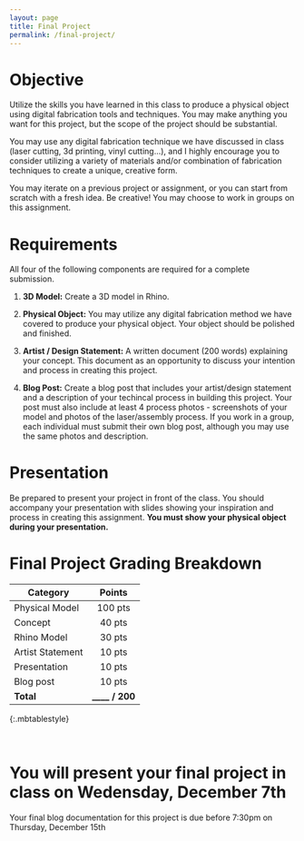 ```yaml
---
layout: page
title: Final Project
permalink: /final-project/
---
```


# Objective
Utilize the skills you have learned in this class to produce a physical object using digital fabrication tools and techniques. You may make anything you want for this project, but the scope of the project should be substantial. 

You may use any digital fabrication technique we have discussed in class (laser cutting, 3d printing, vinyl cutting...), and I highly encourage you to consider utilizing a variety of materials and/or combination of fabrication techniques to create a unique, creative form.

You may iterate on a previous project or assignment, or you can start from scratch with a fresh idea. Be creative! You may choose to work in groups on this assignment. 

# Requirements
All four of the following components are required for a complete submission. 

1. **3D Model:** Create a 3D model in Rhino.

2. **Physical Object:** You may utilize any digital fabrication method we have covered to produce your physical object. Your object should be polished and finished. 

3. **Artist / Design Statement:** A written document (200 words) explaining your concept. This document as an opportunity to discuss your intention and process in creating this project.

4. **Blog Post:** Create a blog post that includes your artist/design statement and a description of your techincal process in building this project. Your post must also include at least 4 process photos - screenshots of your model and photos of the laser/assembly process. If you work in a group, each individual must submit their own blog post, although you may use the same photos and description.


# Presentation
Be prepared to present your project in front of the class. You should accompany your presentation with slides showing your inspiration and process in creating this assignment.  **You must show your physical object during your presentation.** 

# Final Project Grading Breakdown

| Category 	 			| Points    |
| --------------------- | :-------: |
| Physical Model		| 100 pts	|
| Concept 	   			| 40 pts 	|
| Rhino Model 			| 30 pts 	|
| Artist Statement 		| 10 pts 	|
| Presentation 			| 10 pts 	|
| Blog post				| 10 pts 	|
| **Total** 	 		| **____ / 200**|
{:.mbtablestyle}

<br>

# **You will present your final project in class on Wedensday, December 7th**

Your final blog documentation for this project is due before 7:30pm on Thursday, December 15th

